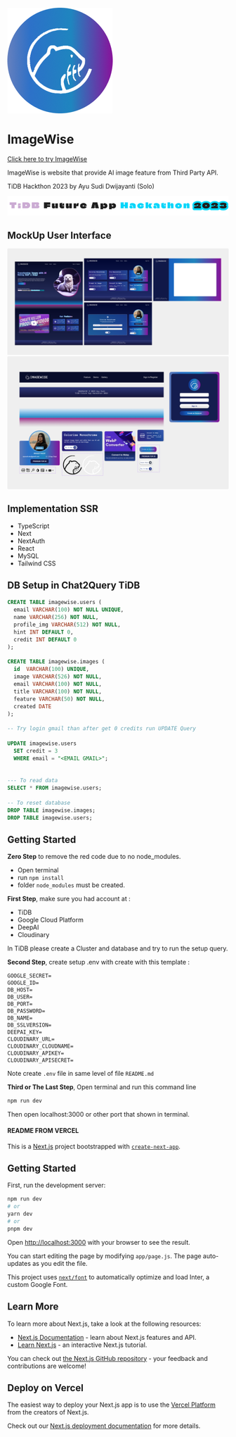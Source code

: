 ![logo](./docs/asset/logo.png)

# ImageWise

[Click here to try ImageWise](https://imagewise-tidb-2023.vercel.app/)

ImageWise is website that provide AI image feature from Third Party API.

TiDB Hackthon 2023 by Ayu Sudi Dwijayanti (Solo)

![hackthon](./docs/asset/hackthon.png)

## MockUp User Interface
![ui](./docs/asset/UIUX.png)
![designsystem](./docs/asset/designsystem.png)


## Implementation SSR
- TypeScript 
- Next
- NextAuth
- React
- MySQL
- Tailwind CSS

## DB Setup in Chat2Query TiDB 
```sql 
CREATE TABLE imagewise.users (
  email VARCHAR(100) NOT NULL UNIQUE,
  name VARCHAR(256) NOT NULL,
  profile_img VARCHAR(512) NOT NULL,
  hint INT DEFAULT 0,
  credit INT DEFAULT 0
);

CREATE TABLE imagewise.images (
  id  VARCHAR(100) UNIQUE,
  image VARCHAR(526) NOT NULL,
  email VARCHAR(100) NOT NULL,
  title VARCHAR(100) NOT NULL,
  feature VARCHAR(50) NOT NULL,
  created DATE
);

-- Try login gmail than after get 0 credits run UPDATE Query 

UPDATE imagewise.users 
  SET credit = 3
  WHERE email = "<EMAIL GMAIL>";


--- To read data 
SELECT * FROM imagewise.users;

-- To reset database 
DROP TABLE imagewise.images;
DROP TABLE imagewise.users;
```


## Getting Started
**Zero Step** to remove the red code due to no node_modules. 
- Open terminal 
- run `npm install`
- folder `node_modules` must be created.

**First Step**, make sure you had account at :
- TiDB 
- Google Cloud Platform 
- DeepAI
- Cloudinary

In TiDB please create a Cluster and database and try to run the setup query.

**Second Step**, create setup .env with create with this template :

```env
GOOGLE_SECRET=
GOOGLE_ID=
DB_HOST=
DB_USER=
DB_PORT=
DB_PASSWORD=
DB_NAME=
DB_SSLVERSION=
DEEPAI_KEY=
CLOUDINARY_URL=
CLOUDINARY_CLOUDNAME=
CLOUDINARY_APIKEY=
CLOUDINARY_APISECRET=
```
Note create `.env` file in same level of file `README.md`


**Third or The Last Step**, Open terminal and run this command line

```bash
npm run dev
```

Then open localhost:3000 or other port that shown in terminal. 


#### README FROM VERCEL

This is a [Next.js](https://nextjs.org/) project bootstrapped with [`create-next-app`](https://github.com/vercel/next.js/tree/canary/packages/create-next-app).

## Getting Started

First, run the development server:

```bash
npm run dev
# or
yarn dev
# or
pnpm dev
```

Open [http://localhost:3000](http://localhost:3000) with your browser to see the result.

You can start editing the page by modifying `app/page.js`. The page auto-updates as you edit the file.

This project uses [`next/font`](https://nextjs.org/docs/basic-features/font-optimization) to automatically optimize and load Inter, a custom Google Font.

## Learn More

To learn more about Next.js, take a look at the following resources:

- [Next.js Documentation](https://nextjs.org/docs) - learn about Next.js features and API.
- [Learn Next.js](https://nextjs.org/learn) - an interactive Next.js tutorial.

You can check out [the Next.js GitHub repository](https://github.com/vercel/next.js/) - your feedback and contributions are welcome!

## Deploy on Vercel

The easiest way to deploy your Next.js app is to use the [Vercel Platform](https://vercel.com/new?utm_medium=default-template&filter=next.js&utm_source=create-next-app&utm_campaign=create-next-app-readme) from the creators of Next.js.

Check out our [Next.js deployment documentation](https://nextjs.org/docs/deployment) for more details.
